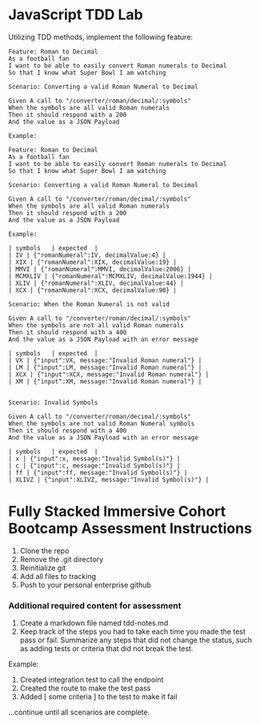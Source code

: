 # JavaScript TDD Lab

Utilizing TDD methods, implement the following feature:

```gherkin
Feature: Roman to Decimal
As a football fan
I want to be able to easily convert Roman numerals to Decimal
So that I know what Super Bowl I am watching

Scenario: Converting a valid Roman Numeral to Decimal

Given A call to "/converter/roman/decimal/:symbols"
When the symbols are all valid Roman numerals
Then it should respond with a 200
And the value as a JSON Payload

Example:

Feature: Roman to Decimal
As a football fan
I want to be able to easily convert Roman numerals to Decimal
So that I know what Super Bowl I am watching

Scenario: Converting a valid Roman Numeral to Decimal

Given A call to "/converter/roman/decimal/:symbols"
When the symbols are all valid Roman numerals
Then it should respond with a 200
And the value as a JSON Payload

Example:

| symbols	| expected	| 
| IV | {"romanNumeral":IV, decimalValue:4} |
| XIX | {"romanNumeral":XIX, decimalValue:19} |
| MMVI | {"romanNumeral":MMVI, decimalValue:2006} |
| MCMXLIV | {"romanNumeral":MCMXLIV, decimalValue:1944} |
| XLIV | {"romanNumeral":XLIV, decimalValue:44} |
| XCX | {"romanNumeral":XCX, decimalValue:90} |

Scenario: When the Roman Numeral is not valid

Given A call to "/converter/roman/decimal/:symbols"
When the symbols are not all valid Roman numerals
Then it should respond with a 400
And the value as a JSON Payload with an error message

| symbols	| expected	| 
| VX | {"input":VX, message:"Invalid Roman numeral"} |
| LM | {"input":LM, message:"Invalid Roman numeral"} |
| XCX | {"input":XCX, message:"Invalid Roman numeral"} |
| XM | {"input":XM, message:"Invalid Roman numeral"} |


Scenario: Invalid Symbols

Given A call to "/converter/roman/decimal/:symbols"
When the symbols are not valid Roman Numeral symbols
Then it should respond with a 400
And the value as a JSON Payload with an error message

| symbols	| expected	| 
| x | {"input":x, message:"Invalid Symbol(s)"} |
| c | {"input":c, message:"Invalid Symbol(s)"} |
| ff | {"input":ff, message:"Invalid Symbol(s)"} |
| XLIVZ | {"input":XLIVZ, message:"Invalid Symbol(s)"} |
```

# Fully Stacked Immersive Cohort Bootcamp Assessment Instructions

1. Clone the repo
1. Remove the .git directory
1. Reinitialize git
1. Add all files to tracking
1. Push to your personal enterprise github


### Additional required content for assessment

1. Create a markdown file named tdd-notes.md
1. Keep track of the steps you had to take each time you made the test pass or fail.  Summarize any steps that did not change the status, such as adding tests or criteria that did not break the test.

Example:

1. Created integration test to call the endpoint
1. Created the route to make the test pass
1. Added [ some criteria ] to the test to make it fail

...continue until all scenarios are complete.
